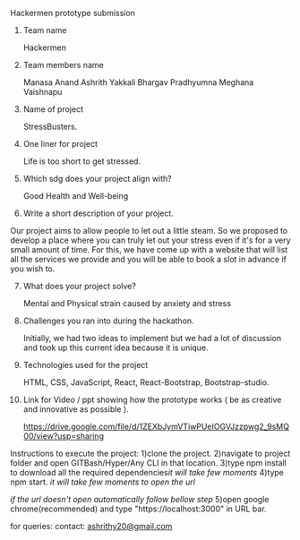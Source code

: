 Hackermen prototype submission



1. Team name 

   Hackermen

2. Team members name 

   Manasa Anand
   Ashrith Yakkali
   Bhargav Pradhyumna
   Meghana Vaishnapu

3. Name of project

   StressBusters.

4. One liner for project

   Life is too short to get stressed.

5. Which sdg does your project align with? 

   Good Health and Well-being

6. Write a short description of your project.  

Our project aims to allow people to let out a little steam. So we proposed to develop a place where you can truly let out your stress even if it's for a very small amount of time. For this, we have come up with a website that will list all the services we provide and you will be able to book a slot in advance if you wish to.

7. What does your project solve? 

   Mental and Physical strain caused by anxiety and stress

8. Challenges you ran into during the hackathon.  

   Initially, we had two ideas to implement but we had a lot of discussion and took up this current idea because it is unique.

9. Technologies used for the project 

   HTML, CSS, JavaScript, React, React-Bootstrap, Bootstrap-studio.

10. Link for Video / ppt showing how the prototype works ( be as creative and innovative as possible ).  

      https://drive.google.com/file/d/1ZEXbJymVTiwPUeIOGVJzzpwg2_9sMQ00/view?usp=sharing
   
   
 Instructions to execute the project:
 1)clone the project.
 2)navigate to project folder and open GITBash/Hyper/Any CLI in that location.
 3)type npm install to download all the required dependencies*it will take few moments*
 4)type npm start.
 *it will take few moments to open the url*
 
 *if the url doesn't open automatically follow bellow step*
 5)open google chrome(recommended) and type "https://localhost:3000" in URL bar.
 
 for queries:
 contact: ashrithy20@gmail.com
